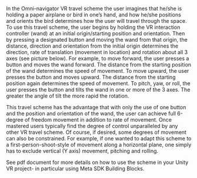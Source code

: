 In the Omni-navigator VR travel scheme the user imagines that he/she is
holding a paper airplane or bird in one’s hand, and how he/she positions and orients the bird determines
how the user will travel through the space. To use this travel scheme, the user begins by holding the VR interaction controller (wand)
at an initial origin/starting position and orientation. Then by pressing a designated button and moving the wand from that origin,
the distance, direction and orientation from the initial origin determines the direction, rate of translation (movement in location)
and rotation about all 3 axes (see picture below). For example, to move forward, the user presses a button and moves the wand forward.
The distance from the starting position of the wand determines the speed of movement.
To move upward, the user presses the button and moves upward. The distance from the starting position again determines the speed of movement.
To pitch, yaw, or roll, the user presses the button and tilts the wand in one or more of the 3 axes. The greater the angle of tilt the more rapid the rotation. 

This travel scheme has the advantage that with only the use of one button and the position and orientation of the wand, the user can achieve
full 6-degree of freedom movement in addition to rate of movement. Once mastered users typically find the degree of control unparalleled by any other
VR travel scheme. Of course, if desired, some degrees of movement can also be constrained.
For example, if one wanted to adapt this scheme to a first-person-shoot-style of movement along a
horizontal plane, one simply has to exclude vertical (Y axis) movement, pitching and rolling.

See pdf document for more details on how to use the scheme in your Unity VR project- in particular using Meta SDK Building Blocks.

